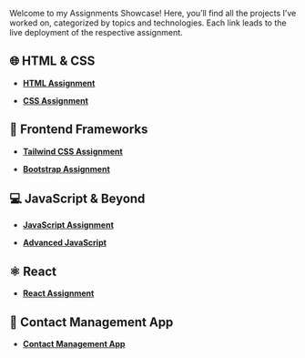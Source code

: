 Welcome to my Assignments Showcase! Here, you’ll find all the projects I’ve worked on, categorized by topics and technologies. Each link leads to the live deployment of the respective assignment.

## 🌐 HTML & CSS  
- **[HTML Assignment](https://niaziam.github.io/Questions_and_answers/HTML_assignment.html)**  
   
- **[CSS Assignment](https://niaziam.github.io/Questions_and_answers/CSS_assignment/index.html)**  
  

## 🎨 Frontend Frameworks  
- **[Tailwind CSS Assignment](https://niaziam.github.io/Questions_and_answers/Tailwind_assignment/index.html)**  
  
- **[Bootstrap Assignment](https://niaziam.github.io/Questions_and_answers/Bootstrap_assignment/index.html)**  
  

## 💻 JavaScript & Beyond  
- **[JavaScript Assignment](https://niaziam.github.io/Questions_and_answers/JavaScript_assignment/index.html)**  
  
- **[Advanced JavaScript](https://niaziam.github.io/Questions_and_answers/Advance_JavaScript/index.html)**  
  

## ⚛️ React  
- **[React Assignment](https://niaziam.github.io/Questions_and_answers/React_assignment/index.html)**  
  

## 📱 Contact Management App  
- **[Contact Management App](https://aesthetic-douhua-24950c.netlify.app/)**  

